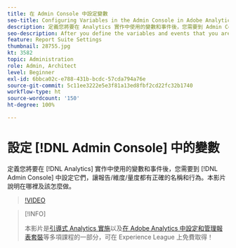 ```yaml
---
title: 在 Admin Console 中設定變數
seo-title: Configuring Variables in the Admin Console in Adobe Analytics
description: 定義您將要在 Analytics 實作中使用的變數和事件後，您需要到 Admin Console 中設定它們，讓報告/維度/量度都有正確的名稱和行為。本影片說明在哪裡及該怎麼做。
seo-description: After you define the variables and events that you are going to use in your Analytics implementation, you will need to go in and configure them in the Admin Console, so that the reports/dimensions/metrics all have the right names and behavior. This video shows you where and how to do just that. Adobe Analytics
feature: Report Suite Settings
thumbnail: 28755.jpg
kt: 3582
topic: Administration
role: Admin, Architect
level: Beginner
exl-id: 6bbca02c-e788-431b-bcdc-57cda794a76e
source-git-commit: 5c11ee3222e5e3f81a13ed8fbf2cd22fc32b1740
workflow-type: ht
source-wordcount: '150'
ht-degree: 100%

---
```


# 設定 [!DNL Admin Console] 中的變數

定義您將要在 [!DNL Analytics] 實作中使用的變數和事件後，您需要到 [!DNL Admin Console] 中設定它們，讓報告/維度/量度都有正確的名稱和行為。本影片說明在哪裡及該怎麼做。

>[!VIDEO](https://video.tv.adobe.com/v/28755/?quality=12)

>[!INFO]
>
> 本影片是[引導式 Analytics 實施](https://experienceleague.adobe.com/?recommended=Analytics-D-1-2019.1)以及[在 Adobe Analytics 中設定和管理報表套裝](https://experienceleague.adobe.com/?recommended=Analytics-A-1-2021.1.administration)等多項課程的一部分，可在 Experience League 上免費取得！
